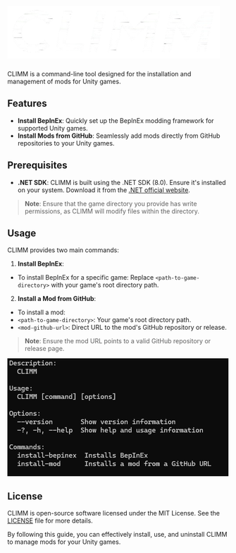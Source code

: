 # ![CLIMM Logo](https://raw.githubusercontent.com/SteveTheAnimator/CLIMM/master/Images/climmlogo.png)  

CLIMM is a command-line tool designed for the installation and management of mods for Unity games.  

## Features  

- **Install BepInEx**: Quickly set up the BepInEx modding framework for supported Unity games.  
- **Install Mods from GitHub**: Seamlessly add mods directly from GitHub repositories to your Unity games.  

## Prerequisites  

- **.NET SDK**: CLIMM is built using the .NET SDK (8.0). Ensure it's installed on your system. Download it from the [.NET official website](https://dotnet.microsoft.com/download).  

> **Note**: Ensure that the game directory you provide has write permissions, as CLIMM will modify files within the directory.  

## Usage  

CLIMM provides two main commands:  

1. **Install BepInEx**:  
  - To install BepInEx for a specific game:
Replace `<path-to-game-directory>` with your game's root directory path.  

2. **Install a Mod from GitHub**:  
- To install a mod:
- `<path-to-game-directory>`: Your game's root directory path.  
- `<mod-github-url>`: Direct URL to the mod's GitHub repository or release.  

> **Note**: Ensure the mod URL points to a valid GitHub repository or release page.  

![CLIMM Demo](https://raw.githubusercontent.com/SteveTheAnimator/CLIMM/master/Images/climmdemo.png)

## License  

CLIMM is open-source software licensed under the MIT License. See the [LICENSE](LICENSE) file for more details.  

By following this guide, you can effectively install, use, and uninstall CLIMM to manage mods for your Unity games.